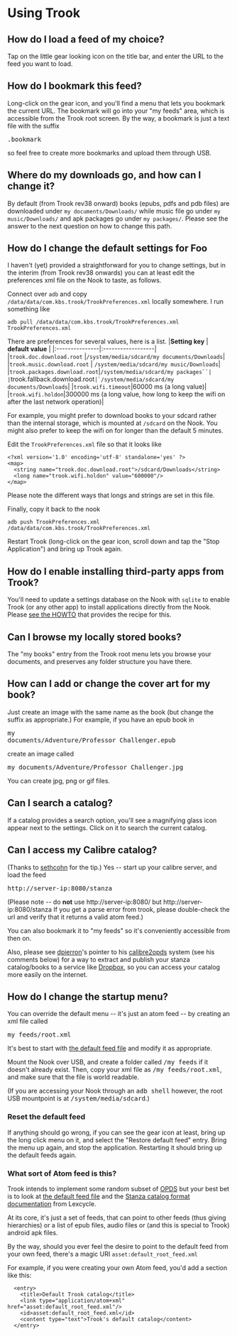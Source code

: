 # Using Trook #

## How do I load a feed of my choice? ##

Tap on the little gear looking icon on the title bar, and enter the URL to the feed you want to load.

## How do I bookmark this feed? ##

Long-click on the gear icon, and you'll find a menu that lets you bookmark the current URL. The bookmark will go into your "my feeds" area, which is accessible from the Trook root screen.
By the way, a bookmark is just a text file with the suffix <pre>.bookmark</pre> so feel free to create more bookmarks and upload them through USB.

## Where do my downloads go, and how can I change it? ##

By default (from Trook rev38 onward) books (epubs, pdfs and pdb files) are downloaded under `my documents/Downloads/` while music file go under `my music/Downloads/` and apk packages go under `my packages/`.  Please see the answer to the next question on how to change this path.

## How do I change the default settings for Foo ##

I haven't (yet) provided a straightforward for you to change settings, but in the interim  (from Trook rev38 onwards) you can at least edit the preferences xml file on the Nook to taste, as follows.

Connect over `adb` and copy `/data/data/com.kbs.trook/TrookPreferences.xml` locally somewhere. I run something like
```
adb pull /data/data/com.kbs.trook/TrookPreferences.xml TrookPreferences.xml
```

There are preferences for several values, here is a list.
|**Setting key** | **default value** |
|:---------------|:------------------|
|`trook.doc.download.root` |`/system/media/sdcard/my documents/Downloads`|
|`trook.music.download.root` | `/system/media/sdcard/my music/Downloads`|
|`trook.packages.download.root`|`/system/media/sdcard/my packages``|
|`trook.fallback.download.root``|`/system/media/sdcard/my documents/Downloads``|
|`trook.wifi.timeout`|60000 ms (a long value)|
|`trook.wifi.holdon`|300000 ms (a long value, how long to keep the wifi on after the last network operation)|

For example, you might prefer to download books to your sdcard rather than the internal storage, which is mounted at `/sdcard` on the Nook. You might also prefer to keep the wifi on for longer than the default 5 minutes.

Edit the `TrookPreferences.xml` file so that it looks like

```
<?xml version='1.0' encoding='utf-8' standalone='yes' ?>
<map>
  <string name="trook.doc.download.root">/sdcard/Downloads</string>
  <long name="trook.wifi.holdon" value="600000"/>
</map>
```

Please note the different ways that longs and strings are set in this file.

Finally, copy it back to the nook

```
adb push TrookPreferences.xml /data/data/com.kbs.trook/TrookPreferences.xml
```

Restart Trook (long-click on the gear icon, scroll down and tap the "Stop Application") and bring up Trook again.

## How do I enable installing third-party apps from Trook? ##

You'll need to update a settings database on the Nook with `sqlite` to enable Trook (or any other app) to install applications directly from the Nook. Please [see the HOWTO](http://nookapps.googlecode.com/svn/trunk/feed/howto.html) that provides the recipe for this.

## Can I browse my locally stored books? ##

The "my books" entry from the Trook root menu lets you browse your documents, and preserves any folder structure you have there.

## How can I add or change the cover art for my book? ##

Just create an image with the same name as the book (but change
the suffix as appropriate.) For example, if you have an epub book
in <pre>my documents/Adventure/Professor Challenger.epub</pre>
create an image called <pre>my documents/Adventure/Professor Challenger.jpg</pre> You can create jpg, png or gif files.

## Can I search a catalog? ##

If a catalog provides a search option, you'll see a magnifying glass icon
appear next to the settings. Click on it to search the current catalog.

## Can I access my Calibre catalog? ##

(Thanks to [sethcohn](http://code.google.com/u/sethcohn) for the tip.) Yes -- start up your calibre server, and load the feed <pre>http://server-ip:8080/stanza</pre>

(Please note -- do **not** use http://server-ip:8080/ but http://server-ip:8080/stanza If you get a parse error from trook, please double-check the url and verify that it returns a valid atom feed.)

You can also bookmark it to "my feeds" so it's conveniently accessible from then on.

Also, please see [dpierron](http://code.google.com/u/dpierron/)'s pointer to his [calibre2opds](http://davidsoft.free.fr/calibre2opds/calibre2opds/Welcome.html) system (see his comments below) for a way to extract and publish your stanza catalog/books to a service like [Dropbox](http://dropbox.com), so you can access your catalog more easily on the internet.

## How do I change the startup menu? ##

You can override the default menu -- it's just an atom feed -- by creating
an xml file called <pre>my feeds/root.xml</pre> It's best to start with
[the default feed file](http://code.google.com/p/nookapps/source/browse/trunk/trook/assets/default_root_feed.xml) and modify it as appropriate.

Mount the Nook over USB, and create a folder called <tt>/my feeds</tt>
if it doesn't already exist. Then, copy your xml file as
<tt>/my feeds/root.xml</tt>, and make sure that the file is world readable.

(If you are accessing your Nook through an <tt>adb shell</tt>
however, the root USB mountpoint is at <tt>/system/media/sdcard</tt>.)

### Reset the default feed ###
If anything should go wrong, if you can see the gear icon at least, bring
up the long click menu on it, and select the "Restore default feed" entry.
Bring the menu up again, and stop the application. Restarting it should
bring up the default feeds again.

### What sort of Atom feed is this? ###
Trook intends to implement some random subset of [OPDS](http://code.google.com/p/openpub/wiki/OPDS) but your best bet is to look at [the default feed file](http://code.google.com/p/nookapps/source/browse/trunk/trook/assets/default_root_feed.xml) and the
[Stanza catalog format documentation](http://www.lexcycle.com/developer) from Lexcycle.

At its core, it's just a set of feeds, that can point to other feeds (thus giving hierarchies) or a list of epub files, audio files or (and this is special to Trook) android apk files.

By the way, should you ever feel the desire to point to the default feed from your
own feed, there's a magic URI `asset:default_root_feed.xml`

For example, if you were creating your own Atom feed, you'd add a section like
this:
```
  <entry>
    <title>Default Trook catalog</title>
    <link type="application/atom+xml" href="asset:default_root_feed.xml"/>
    <id>asset:default_root_feed.xml</id>
    <content type="text">Trook's default catalog</content>
  </entry>
```